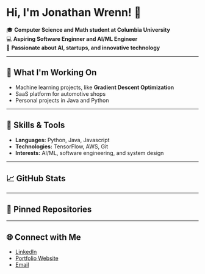 # Hi, I'm Jonathan Wrenn! 👋

🎓 **Computer Science and Math student at Columbia University**  
💻 **Aspiring Software Enginner and AI/ML Engineer**  
🚀 **Passionate about AI, startups, and innovative technology**

---

## 🔭 What I'm Working On
- Machine learning projects, like **Gradient Descent Optimization**
- SaaS platform for automotive shops
- Personal projects in Java and Python

---

## 🌟 Skills & Tools
- **Languages:** Python, Java, Javascript
- **Technologies:** TensorFlow, AWS, Git
- **Interests:** AI/ML, software engineering, and system design

---

## 📈 GitHub Stats

---

## 📌 Pinned Repositories


---

## 🌐 Connect with Me
- [LinkedIn](https://www.linkedin.com/in/jonathanwrenn218/)
- [Portfolio Website](https://jonathanwrenn.com)
- [Email](jw4544@columbia.edu)

